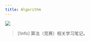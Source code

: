 ```yaml
---
title: Algorithm
---
```


![](https://picgo-1259588753.cos.ap-beijing.myqcloud.com/Competitive-Programming.png)

> [!info]
> 算法（竞赛）相关学习笔记。
